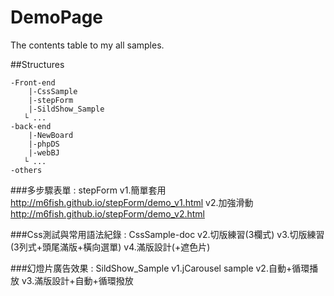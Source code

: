 DemoPage
========

The contents table to my all samples.

##Structures

    -Front-end
        |-CssSample
        |-stepForm
        |-SildShow_Sample
       └ ...
    -back-end
        |-NewBoard
        |-phpDS 
        |-webBJ
       └ ...
    -others
    
    
###多步驟表單 : stepForm
    v1.簡單套用  http://m6fish.github.io/stepForm/demo_v1.html
    v2.加強滑動  http://m6fish.github.io/stepForm/demo_v2.html
    
###Css測試與常用語法紀錄 : CssSample-doc
    v2.切版練習(3欄式)
    v3.切版練習(3列式+頭尾滿版+橫向選單)
    v4.滿版設計(+遮色片)
    
###幻燈片廣告效果 : SildShow_Sample
    v1.jCarousel sample
    v2.自動+循環播放
    v3.滿版設計+自動+循環撥放